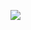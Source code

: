 ![](https://upload-images.jianshu.io/upload_images/18339009-287bb8a8eb520f12.png?imageMogr2/auto-orient/strip%7CimageView2/2/w/1240)
